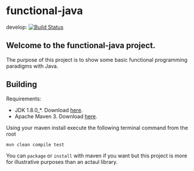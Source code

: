 # functional-java

develop: [![Build Status](https://travis-ci.org/bob-carberry/functional-java.svg?branch=develop)](https://travis-ci.org/bob-carberry/functional-java)

## Welcome to the functional-java project.

The purpose of this project is to show some basic functional programming paradigms with Java.

## Building

Requirements:
 - JDK 1.8.0_*. Download [here](http://www.oracle.com/technetwork/java/javase/downloads/index.html).
 - Apache Maven 3. Download [here](https://maven.apache.org/download.cgi).

Using your maven install execute the following terminal command from the root

`mvn clean compile test`

You can `package` or `install` with maven if you want but this project is more for illustrative purposes than an actaul library.
